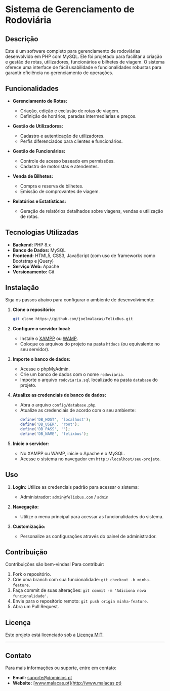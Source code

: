 # Sistema de Gerenciamento de Rodoviária

## Descrição
Este é um software completo para gerenciamento de rodoviárias desenvolvido em PHP com MySQL. Ele foi projetado para facilitar a criação e gestão de rotas, utilizadores, funcionários e bilhetes de viagem. O sistema oferece uma interface de fácil usabilidade e funcionalidades robustas para garantir eficiência no gerenciamento de operações.

## Funcionalidades
- **Gerenciamento de Rotas:**
  - Criação, edição e exclusão de rotas de viagem.
  - Definição de horários, paradas intermediárias e preços.

- **Gestão de Utilizadores:**
  - Cadastro e autenticação de utilizadores.
  - Perfis diferenciados para clientes e funcionários.
  
- **Gestão de Funcionários:**
  - Controle de acesso baseado em permissões.
  - Cadastro de motoristas e atendentes.

- **Venda de Bilhetes:**
  - Compra e reserva de bilhetes.
  - Emissão de comprovantes de viagem.

- **Relatórios e Estatísticas:**
  - Geração de relatórios detalhados sobre viagens, vendas e utilização de rotas.

## Tecnologias Utilizadas
- **Backend:** PHP 8.x
- **Banco de Dados:** MySQL
- **Frontend:** HTML5, CSS3, JavaScript (com uso de frameworks como Bootstrap e jQuery)
- **Serviço Web:** Apache
- **Versionamento:** Git

## Instalação
Siga os passos abaixo para configurar o ambiente de desenvolvimento:

1. **Clone o repositório:**
   ```bash
   git clone https://github.com/joelmalacas/FelixBus.git
   ```

2. **Configure o servidor local:**
   - Instale o [XAMPP](https://www.apachefriends.org/index.html) ou [WAMP](https://www.wampserver.com/).
   - Coloque os arquivos do projeto na pasta `htdocs` (ou equivalente no seu servidor).

3. **Importe o banco de dados:**
   - Acesse o phpMyAdmin.
   - Crie um banco de dados com o nome `rodoviaria`.
   - Importe o arquivo `rodoviaria.sql` localizado na pasta `database` do projeto.

4. **Atualize as credenciais de banco de dados:**
   - Abra o arquivo `config/database.php`.
   - Atualize as credenciais de acordo com o seu ambiente:
     ```php
     define('DB_HOST', 'localhost');
     define('DB_USER', 'root');
     define('DB_PASS', '');
     define('DB_NAME', 'felixbus');
     ```

5. **Inicie o servidor:**
   - No XAMPP ou WAMP, inicie o Apache e o MySQL.
   - Acesse o sistema no navegador em `http://localhost/seu-projeto`.

## Uso
1. **Login:** Utilize as credenciais padrão para acessar o sistema:
   - Administrador: `admin@felixbus.com` / `admin`

2. **Navegação:**
   - Utilize o menu principal para acessar as funcionalidades do sistema.

3. **Customização:**
   - Personalize as configurações através do painel de administrador.

## Contribuição
Contribuições são bem-vindas! Para contribuir:

1. Fork o repositório.
2. Crie uma branch com sua funcionalidade: `git checkout -b minha-feature`.
3. Faça commit de suas alterações: `git commit -m 'Adiciona nova funcionalidade'`.
4. Envie para o repositório remoto: `git push origin minha-feature`.
5. Abra um Pull Request.

## Licença
Este projeto está licenciado sob a [Licença MIT](LICENSE).

---

## Contato
Para mais informações ou suporte, entre em contato:
- **Email:** suporte@dominios.pt
- **Website:** [www.malacas.pt](http://www.malacas.pt)
